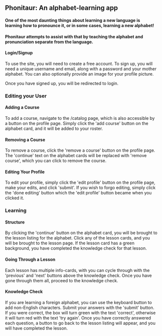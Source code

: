 ## Phonitaur: An alphabet-learning app

#### One of the most daunting things about learning a new language is learning how to pronounce it, or in some cases, learning a new alphabet!

#### Phonitaur attempts to assist with that by teaching the alphabet and pronunciation separate from the language.

#### Login/Signup
To use the site, you will need to create a free account. To sign up, you will need a unique username and email, along with a password and your mother alphabet. You can also optionally provide an image for your profile picture.

Once you have signed up, you will be redirected to login.

### Editing your User

#### Adding a Course
To add a course, navigate to the /catalog page, which is also accessible by a button on the profile page. Simply click the 'add course' button on the alphabet card, and it will be added to your roster.

#### Removing a Course
To remove a course, click the 'remove a course' button on the profile page. The 'continue' text on the alphabet cards will be replaced with 'remove course', which you can click to remove the course.

#### Editing Your Profile
To edit your profile, simply click the 'edit profile' button on the profile page, make your edits, and click 'submit'. If you wish to forgo editing, simply click the 'done editing' button which the 'edit profile' button became when you clicked it.

### Learning

#### Structure
By clicking the 'continue' button on the alphabet card, you will be brought to the lesson listing for the alphabet. Click any of the lesson cards, and you will be brought to the lesson page. If the lesson card has a green background, you have completed the knowledge check for that lesson.

#### Going Through a Lesson
Each lesson has multiple info-cards, with you can cycle through with the 'previous' and 'next' buttons above the knowledge check. Once you have gone through them all, proceed to the knowledge check.

#### Knowledge Check
If you are learning a foreign alphabet, you can use the keyboard button to add non-English characters. Submit your answers with the 'submit' button. If you were correct, the box will turn green with the text 'correct', otherwise it will turn red with the text 'try again'. Once you have correctly answered each question, a button to go back to the lesson listing will appear, and you will have completed the lesson.
